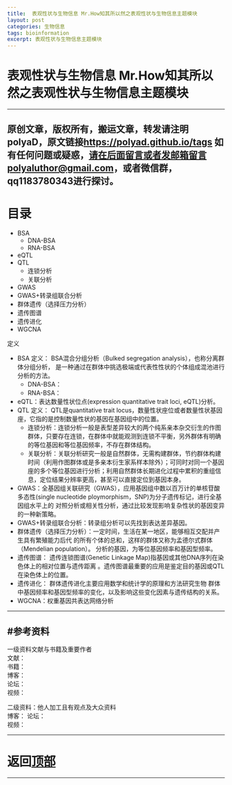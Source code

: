 ```yaml
---
title:  表观性状与生物信息 Mr.How知其所以然之表观性状与生物信息主题模块
layout: post
categories: 生物信息
tags: bioinformation
excerpt: 表观性状与生物信息主题模块
---
```

 

# 表观性状与生物信息 Mr.How知其所以然之表观性状与生物信息主题模块 <span id="home">

---

原创文章，版权所有，搬运文章，转发请注明polyaD，原文链接<https://polyad.github.io/tags>
如有任何问题或疑惑，请在后面留言或者发邮箱留言polyaluthor@gmail.com，或者微信群，qq1183780343进行探讨。
---
# 目录
- BSA  
  - DNA-BSA  
  - RNA-BSA  
- eQTL  
- QTL  
  - 连锁分析  
  - 关联分析  
- GWAS  
- GWAS+转录组联合分析  
-  群体遗传（选择压力分析）  
- 遗传图谱
- 遗传进化
- WGCNA

定义
- BSA 
  定义： BSA混合分组分析（Bulked segregation analysis），也称分离群体分组分析， 是一种通过在群体中挑选极端或代表性性状的个体组成混池进行分析的方法。 
  - DNA-BSA：   
  - RNA-BSA：   
- eQTL：表达数量性状位点(expression quantitative trait loci, eQTL)分析。      
- QTL 
  定义： QTL是quantitative trait locus，数量性状座位或者数量性状基因座，它指的是控制数量性状的基因在基因组中的位置。   
  - 连锁分析：连锁分析一般是表型差异较大的两个纯系亲本杂交衍生的作图群体，只要存在连锁，在群体中就能观测到连锁不平衡，另外群体有明确的等位基因和等位基因频率，不存在群体结构。       
  - 关联分析：关联分析研究一般是自然群体，无需构建群体，节约群体构建时间（利用作图群体或是多亲本衍生家系样本除外）；可同时对同一个基因座的多个等位基因进行分析；利用自然群体长期进化过程中累积的重组信息，定位结果分辨率更高，甚至可以直接定位到基因本身。     
- GWAS：全基因组关联研究（GWAS），应用基因组中数以百万计的单核苷酸多态性(single nucleotide ploymorphism，SNP)为分子遗传标记，进行全基因组水平上的 对照分析或相关性分析，通过比较发现影响复杂性状的基因变异的一种新策略。     
- GWAS+转录组联合分析：转录组分析可以先找到表达差异基因。     
- 群体遗传（选择压力分析）：一定时间，生活在某一地区，能够相互交配并产生具有繁殖能力后代 的所有个体的总和，这样的群体又称为孟德尔式群体（Mendelian population）。 分析的基因，为等位基因频率和基因型频率。      
- 遗传图谱： 遗传连锁图谱(Genetic Linkage Map)指基因或其他DNA序列在染色体上的相对位置与遗传距离 。遗传图谱最重要的应用是鉴定目的基因或QTL在染色体上的位置。     
- 遗传进化： 群体遗传进化主要应用数学和统计学的原理和方法研究生物 群体中基因频率和基因型频率的变化，以及影响这些变化因素与遗传结构的关系。   
- WGCNA：权重基因共表达网络分析










-----
#参考资料  
-----  
一级资料文献与书籍及重要作者  
文献：  
书籍：  
博客：   
论坛：   
视频：  

二级资料：他人加工且有观点及大众资料  
博客： 
论坛：   
视频：    



-----

# **返回[顶部](#home)**

---- 